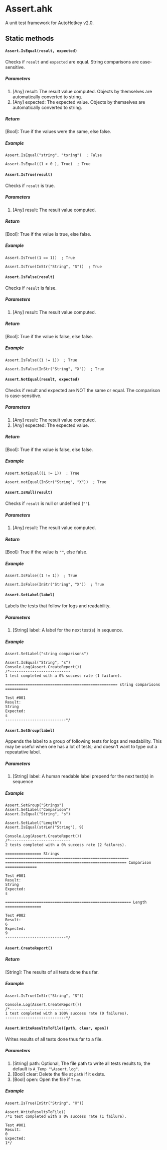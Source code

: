 # Assert.ahk

A unit test framework for AutoHotkey v2.0.

## Static methods

#### `Assert.IsEqual(result, expected)`

Checks if `result` and `expected` are equal. String comparisons are case-sensitive.

##### Parameters
1. [Any] result: The result value computed. Objects by themselves are automatically converted to string.
2. [Any] expected: The expected value. Objects by themselves are automatically converted to string.

##### Return
[Bool]: True if the values were the same, else false.

##### Example
```autohotkey
Assert.IsEqual("string", "tsring")  ; False

Assert.IsEqual((1 > 0 ), True)  ; True
```

#### `Assert.IsTrue(result)`
Checks if `result` is true.

##### Parameters
1. [Any] result: The result value computed.

##### Return
[Bool]: True if the value is true, else false.

##### Example
```autohotkey
Assert.IsTrue((1 == 1))  ; True

Assert.IsTrue(InStr("String", "S"))  ; True
```

#### `Assert.IsFalse(result)`
Checks if `result` is false.

##### Parameters
1. [Any] result: The result value computed.

##### Return
[Bool]: True if the value is false, else false.

##### Example
```autohotkey
Assert.IsFalse((1 != 1))  ; True

Assert.IsFalse(InStr("String", "X"))  ; True
```

#### `Assert.NotEqual(result, expected)`
Checks if result and expected are NOT the same or equal. The comparison is case-sensitive.

##### Parameters
1. [Any] result: The result value computed.
2. [Any] expected: The expected value.

##### Return
[Bool]: True if the value is false, else false.

##### Example
```autohotkey
Assert.NotEqual((1 != 1))  ; True

Assert.notEqual(InStr("String", "X"))  ; True
```


#### `Assert.IsNull(result)`
Checks if `result` is null or undefined (`""`).

##### Parameters
1. [Any] result: The result value computed.

##### Return
[Bool]: True if the value is `""`, else false.

##### Example
```autohotkey
Assert.IsFalse((1 != 1))  ; True

Assert.IsFalse(InStr("String", "X"))  ; True
```


#### `Assert.SetLabel(label)`
Labels the tests that follow for logs and readability.

##### Parameters
1. [String] label: A label for the next test(s) in sequence.


##### Example
```autohotkey
Assert.SetLabel("string comparisons")

Assert.IsEqual("String", "s")
Console.Log(Assert.CreateReport())
/*---------------------------
1 test completed with a 0% success rate (1 failure).

================================================== string comparisons ==========

Test #001
Result:
String
Expected:
s
---------------------------*/
```

#### `Assert.SetGroup(label)`
Appends the label to a group of following tests for logs and readability. This may be useful when one has a lot of tests; and doesn't want to type out a repeatative label.

##### Parameters
1. [String] label: A human readable label prepend for the next test(s) in sequence

##### Example
```autohotkey
Assert.SetGroup("Strings")
Assert.SetLabel("Comparison")
Assert.IsEqual("String", "s")

Assert.SetLabel("Length")
Assert.IsEqual(strLen("String"), 9)

Console.Log(Assert.CreateReport())
/*---------------------------
2 tests completed with a 0% success rate (2 failures).

================ Strings =======================================================
====================================================== Comparison ==============

Test #001
Result:
String
Expected:
s

======================================================== Length ================

Test #002
Result:
6
Expected:
9
---------------------------*/
```

#### `Assert.CreateReport()`

##### Return
[String]: The results of all tests done thus far.

##### Example
```autohotkey
Assert.IsTrue(InStr("String", "S"))

Console.Log(Assert.CreateReport())
/*---------------------------
1 test completed with a 100% success rate (0 failures).
---------------------------*/
```

#### `Assert.WriteResultsToFile([path, clear, open])`
Writes results of all tests done thus far to a file.

##### Parameters
1. [String] path: Optional, The file path to write all tests results to, the default is `A_Temp "\Assert.log"`.
2. [Bool] clear: Delete the file at `path` if it exists.
3. [Bool] open: Open the file if `True`.

##### Example
```autohotkey
Assert.IsTrue(InStr("String", "X"))

Assert.WriteResultsToFile()
/*1 test completed with a 0% success rate (1 failure).

Test #001
Result:
0
Expected:
1*/
```
